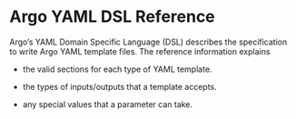 # <span class="GeneralApplatix Platform Name">Argo</span> YAML DSL Reference

<span class="GeneralApplatix Platform Name">Argo</span>’s YAML Domain Specific Language (DSL) describes the specification to write <span class="GeneralApplatix Platform Name">Argo</span> YAML template files. The reference information explains

*   the valid sections for each type of YAML template.

*   the types of inputs/outputs that a template accepts.

*   any special values that a parameter can take.